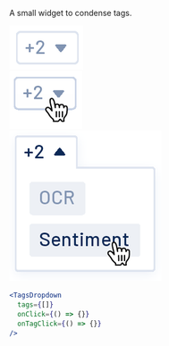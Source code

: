 A small widget to condense tags.

<div class="examples">
  <div class="example">
    <a href="public/images/components/TagsDropdown/1.png">
      <img src="public/images/components/TagsDropdown/1.png" alt="TagsDropdown 1" />
    </a>
  </div>
  <div class="example">
    <a href="public/images/components/TagsDropdown/2.png">
      <img src="public/images/components/TagsDropdown/2.png" alt="TagsDropdown 2" />
    </a>
  </div>
  <div class="example">
    <a href="public/images/components/TagsDropdown/3.png">
      <img src="public/images/components/TagsDropdown/3.png" alt="TagsDropdown 3" />
    </a>
  </div>
</div>

```jsx
<TagsDropdown
  tags={[]}
  onClick={() => {}}
  onTagClick={() => {}}
/>
```
